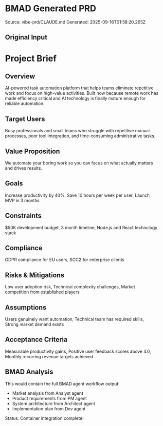 # BMAD Generated PRD

Source: vibe-prd/CLAUDE.md
Generated: 2025-09-16T01:58:20.265Z

## Original Input
# Project Brief

## Overview
AI-powered task automation platform that helps teams eliminate repetitive work and focus on high-value activities. Built now because remote work has made efficiency critical and AI technology is finally mature enough for reliable automation.

## Target Users
Busy professionals and small teams who struggle with repetitive manual processes, poor tool integration, and time-consuming administrative tasks.

## Value Proposition
We automate your boring work so you can focus on what actually matters and drives results.

## Goals
Increase productivity by 40%, Save 10 hours per week per user, Launch MVP in 3 months

## Constraints
$50K development budget, 3 month timeline, Node.js and React technology stack

## Compliance
GDPR compliance for EU users, SOC2 for enterprise clients

## Risks & Mitigations
Low user adoption risk, Technical complexity challenges, Market competition from established players

## Assumptions
Users genuinely want automation, Technical team has required skills, Strong market demand exists

## Acceptance Criteria
Measurable productivity gains, Positive user feedback scores above 4.0, Monthly recurring revenue targets achieved

## BMAD Analysis
This would contain the full BMAD agent workflow output:
- Market analysis from Analyst agent
- Product requirements from PM agent
- System architecture from Architect agent
- Implementation plan from Dev agent

Status: Container integration complete!
